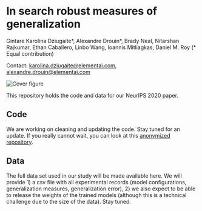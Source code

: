 # In search robust measures of generalization

Gintare Karolina Dziugaite\*, Alexandre Drouin\*, Brady Neal, Nitarshan Rajkumar, Ethan Caballero, Linbo Wang, Ioannis Mitliagkas, Daniel M. Roy
(\* Equal contribution)

Contact: karolina.dziugaite@elementai.com, alexandre.drouin@elementai.com

![Cover figure](https://github.com/nitarshan/robust-generalization-measures/raw/master/paper_graphic.png)

This repository holds the code and data for our NeurIPS 2020 paper.

## Code

We are working on cleaning and updating the code. Stay tuned for an update. If you really cannot wait, you can look at this [anonymized repository](https://github.com/nitarshan/banana-smoothie-recipe-1776).


## Data

The full data set used in our study will be made available here. We will provide 1) a csv file with all experimental records (model configurations, generalization measures, generalization error), 2) we also expect to be able to release the weights of the trained models (although this is a technical challenge due to the size of the data). Stay tuned.
